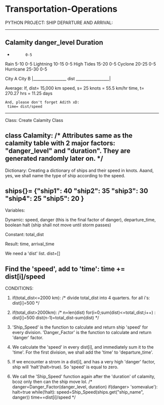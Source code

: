 # Transportation-Operations

PYTHON PROJECT:
SHIP DEPARTURE AND ARRIVAL:

-------------------------------------------
Calamity	danger_level	Duration
-------------------------------------------
  -		      0-5
Rain		    5-10      		0-5
Lightning	  10-15		      0-5
High Tides	15-20	      	0-5
Cyclone		  20-25     		0-5
Hurricane	  25-30		      0-5


City A				                        	City B
 |_________________ dist _________________|

Average:
If,	dist= 15,000 km
	speed, s= 25 knots
	        = 55.5 km/hr
	time, t= 270.27 hrs
		= 11.25 days

	And, please don't forget Adith xD:
	 time= dist/speed
--------------------------------

Class:
Create Calamity Class

class Calamity:
	/* Attributes same as the calamity table
	with 2 major factors:
	"danger_level" and "duration".
	They are generated randomly later on. */
--------------------------------

Dictionary:
Creating a dictionary of ships and their speed in knots.
Aaand, yes, we shall name the type of ship according to the speed.

ships{}=
{"ship1": 40
 "ship2": 35
 "ship3": 30
 "ship4": 25
 "ship5": 20
}
--------------------------------

Variables:

Dynamic:
	speed,
	danger (this is the final factor of danger),
	departure_time,
	boolean halt (ship shall not move until storm passes)

Constant:
	total_dist

Result:
	time,
	arrival_time

We need a 'dist' list.
dist=[]

Find the 'speed', add to 'time':
	time += dist[i]/speed
----------------------------------

CONDITIONS:

1.  if(total_dist<=2000 km):
	/* divide total_dist into 4 quarters.
	 for all i's: dist[i]=500 */

2.  if(total_dist>2000km):
	/*
	n=len(dist)
	for(i=0;sum(dist)<=total_dist;i++) :
		dist[i]=500
	dist(n-1)=total_dist-sum(dist)
	*/

3. 'Ship_Speed' is the function to calculate and return ship 'speed' for every division.
	'Danger_Factor' is the function to calculate and return 'danger' factor.

4. We calculate the 'speed' in every dist[i], and immediately sum it to the 'time'.
	For the first division, we shall add the 'time' to 'departure_time'.

5. If we encounter a strom in a dist[i], and has a very high 'danger' factor, ship will 'halt'(halt=true).
	So 'speed' is equal to zero.

6. We call the 'Ship_Speed' function again after the 'duration' of calamity, bcoz only then can the ship move lol.
	/*
	danger=Danger_Factor(danger_level, duration)
	if(danger> 'somevalue'):
		halt=true
	while(!halt):
		speed=Ship_Speed(ships.get("ship_name", danger))
		time+=dist[i]/speed
	*/

